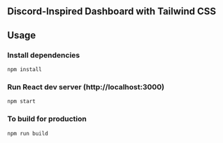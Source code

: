## Discord-Inspired Dashboard with Tailwind CSS


## Usage

### Install dependencies

```
npm install
```

### Run React dev server (http://localhost:3000)

```
npm start
```

### To build for production

```
npm run build
```

